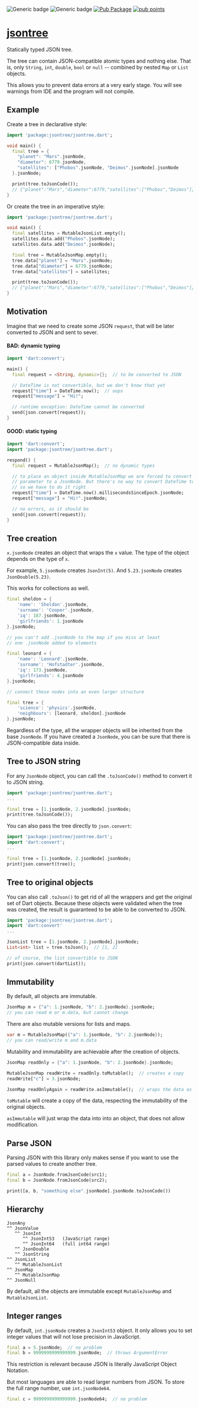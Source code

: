 ![Generic badge](https://img.shields.io/badge/dart-2.17+-blue.svg)
![Generic badge](https://img.shields.io/badge/platform-VM_|_JS-blue.svg)
[![Pub Package](https://img.shields.io/pub/v/jsontree.svg)](https://pub.dev/packages/jsontree)
[![pub points](https://badges.bar/jsontree/pub%20points)](https://pub.dev/packages/jsontree/score)

# [jsontree](https://github.com/rtmigo/jsontree_dart)

Statically typed JSON tree.

The tree can contain JSON-compatible atomic types and nothing else. That is,
only `String`, `int`, `double`, `bool` or `null` -- combined by nested `Map` or
`List` objects.

This allows you to prevent data errors at a very early stage. You will see
warnings from IDE and the program will not compile.

## Example

Create a tree in declarative style:

```dart
import 'package:jsontree/jsontree.dart';

void main() {
  final tree = {
    "planet": "Mars".jsonNode,
    "diameter": 6779.jsonNode,
    "satellites": ["Phobos".jsonNode, "Deimos".jsonNode].jsonNode
  }.jsonNode;

  print(tree.toJsonCode());
  // {"planet":"Mars","diameter":6779,"satellites":["Phobos","Deimos"]}
}
```

Or create the tree in an imperative style:

```dart
import 'package:jsontree/jsontree.dart';

void main() {
  final satellites = MutableJsonList.empty();
  satellites.data.add("Phobos".jsonNode);
  satellites.data.add("Deimos".jsonNode);

  final tree = MutableJsonMap.empty();
  tree.data["planet"] = "Mars".jsonNode;
  tree.data["diameter"] = 6779.jsonNode;
  tree.data["satellites"] = satellites;

  print(tree.toJsonCode());
  // {"planet":"Mars","diameter":6779,"satellites":["Phobos","Deimos"]}
}
```

## Motivation

Imagine that we need to create some JSON `request`, that will be later converted
to JSON and sent to sever.

#### BAD: dynamic typing

```dart
import 'dart:convert';

main() {
  final request = <String, dynamic>{};  // to be converted to JSON

  // DateTime is not convertible, but we don't know that yet
  request["time"] = DateTime.now();  // oops  
  request["message"] = "Hi!";

  // runtime exception: DateTime cannot be converted
  send(json.convert(request));
}
```

#### GOOD: static typing

``` dart
import 'dart:convert';
import 'package:jsontree/jsontree.dart';

respond() {
  final request = MutableJsonMap();  // no dynamic types

  // to place an object inside MutableJsonMap we are forced to convert each 
  // parameter to a JsonNode. But there's no way to convert DateTime to it,
  // so we have to do it right
  request["time"] = DateTime.now().millisecondsSinceEpoch.jsonNode;  
  request["message"] = "Hi!".jsonNode;

  // no errors, as it should be
  send(json.convert(request));
}
```

## Tree creation

```x.jsonNode``` creates an object that wraps the `x` value. The type of the
object depends on the type of `x`.

For example, `5.jsonNode` creates `JsonInt(5)`. And `5.23.jsonNode`
creates `JsonDouble(5.23)`.

This works for collections as well.

``` dart
final sheldon = {
    'name': 'Sheldon'.jsonNode,
    'surname': 'Cooper'.jsonNode,
    'iq': 187.jsonNode,
    'girlfriends': 1.jsonNode
}.jsonNode; 

// you can't add .jsonNode to the map if you miss at least 
// one .jsonNode added to elements

final leonard = {
    'name': 'Leonard'.jsonNode,
    'surname': 'Hofstadter'.jsonNode,
    'iq': 173.jsonNode,
    'girlfriends': 4.jsonNode
}.jsonNode;

// connect these nodes into an even larger structure

final tree = {
    'science': 'physics'.jsonNode,
    'neighbours': [leonard, sheldon].jsonNode
}.jsonNode; 
```

Regardless of the type, all the wrapper objects will be inherited from the
base `JsonNode`. If you have created a `JsonNode`, you can be sure that there is
JSON-compatible data inside.

## Tree to JSON string

For any `JsonNode` object, you can call the `.toJsonCode()` method to convert it
to JSON string.

``` dart
import 'package:jsontree/jsontree.dart';
...

final tree = [1.jsonNode, 2.jsonNode].jsonNode;
print(tree.toJsonCode());
```

You can also pass the tree directly to `json.convert`:

``` dart
import 'package:jsontree/jsontree.dart';
import 'dart:convert';
...

final tree = [1.jsonNode, 2.jsonNode].jsonNode;
print(json.convert(tree));
```


## Tree to original objects

You can also call `.toJson()` to get rid of all the wrappers and get the
original set of Dart objects. Because these objects were validated when the tree
was created, the result is guaranteed to be able to be converted to JSON.

``` dart
import 'package:jsontree/jsontree.dart';
import 'dart:convert'
...

JsonList tree = [1.jsonNode, 2.jsonNode].jsonNode;
List<int> list = tree.toJson();  // [1, 2]

// of course, the list convertible to JSON 
print(json.convert(dartList));
```




## Immutability

By default, all objects are immutable.

```dart
JsonMap m = {"a": 1.jsonNode, "b": 2.jsonNode}.jsonNode;
// you can read m or m.data, but cannot change 
```

There are also mutable versions for lists and maps.

```dart
var m = MutableJsonMap({"a": 1.jsonNode, "b": 2.jsonNode});
// you can read/write m and m.data 
```

Mutability and immutability are achievable after the creation of objects.

``` dart
JsonMap readOnly = {"a": 1.jsonNode, "b": 2.jsonNode}.jsonNode;

MutableJsonMap readWrite = readOnly.toMutable();  // creates a copy
readWrite["c"] = 3.jsonNode;

JsonMap readOnlyAgain = readWrite.asImmutable();  // wraps the data as immutable
```

`toMutable` will create a copy of the data, respecting the immutability of
the original objects.

`asImmutable` will just wrap the data into into an object, that does not allow
modification.

## Parse JSON

Parsing JSON with this library only makes sense if you want to use the parsed
values to create another tree.

``` dart
final a = JsonNode.fromJsonCode(src1);
final b = JsonNode.fromJsonCode(src2);

print([a, b, "something else".jsonNode].jsonNode.toJsonCode())
```

## Hierarchy

```
JsonAny
^^ JsonValue
   ^^ JsonInt
      ^^ JsonInt53   (JavaScript range)
      ^^ JsonInt64   (full int64 range) 
   ^^ JsonDouble
   ^^ JsonString
^^ JsonList
   ^^ MutableJsonList
^^ JsonMap
   ^^ MutableJsonMap
^^ JsonNull
```

By default, all the objects are immutable except `MutableJsonMap`
and `MutableJsonList`.

## Integer ranges

By default, `int.jsonNode` creates a `JsonInt53` object. It only allows you to
set integer values that will not lose precision in JavaScript.

```dart
final a = 5.jsonNode;  // no problem
final b = 9999999999999999.jsonNode;  // throws ArgumentError
```

This restriction is relevant because JSON is literally JavaScript Object
Notation.

But most languages are able to read larger numbers from JSON. To store the full
range number, use `int.jsonNode64`.


```dart
final c = 9999999999999999.jsonNode64;  // no problem
```
